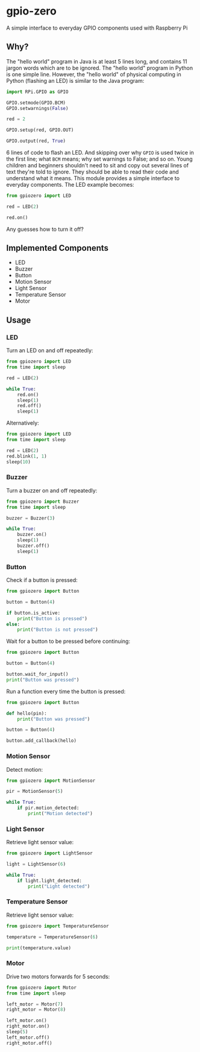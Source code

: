 # gpio-zero

A simple interface to everyday GPIO components used with Raspberry Pi

## Why?

The "hello world" program in Java is at least 5 lines long, and contains 11
jargon words which are to be ignored. The "hello world" program in Python is
one simple line. However, the "hello world" of physical computing in Python
(flashing an LED) is similar to the Java program:

```python
import RPi.GPIO as GPIO

GPIO.setmode(GPIO.BCM)
GPIO.setwarnings(False)

red = 2

GPIO.setup(red, GPIO.OUT)

GPIO.output(red, True)
```

6 lines of code to flash an LED. And skipping over why `GPIO` is used twice in
the first line; what `BCM` means; why set warnings to False; and so on. Young
children and beginners shouldn't need to sit and copy out several lines of text
they're told to ignore. They should be able to read their code and understand
what it means. This module provides a simple interface to everyday components.
The LED example becomes:

```python
from gpiozero import LED

red = LED(2)

red.on()
```

Any guesses how to turn it off?

## Implemented Components

- LED
- Buzzer
- Button
- Motion Sensor
- Light Sensor
- Temperature Sensor
- Motor

## Usage

### LED

Turn an LED on and off repeatedly:

```python
from gpiozero import LED
from time import sleep

red = LED(2)

while True:
    red.on()
    sleep(1)
    red.off()
    sleep(1)
```

Alternatively:

```python
from gpiozero import LED
from time import sleep

red = LED(2)
red.blink(1, 1)
sleep(10)
```

### Buzzer

Turn a buzzer on and off repeatedly:

```python
from gpiozero import Buzzer
from time import sleep

buzzer = Buzzer(3)

while True:
    buzzer.on()
    sleep(1)
    buzzer.off()
    sleep(1)
```

### Button

Check if a button is pressed:

```python
from gpiozero import Button

button = Button(4)

if button.is_active:
    print("Button is pressed")
else:
    print("Button is not pressed")
```

Wait for a button to be pressed before continuing:

```python
from gpiozero import Button

button = Button(4)

button.wait_for_input()
print("Button was pressed")
```

Run a function every time the button is pressed:

```python
from gpiozero import Button

def hello(pin):
    print("Button was pressed")

button = Button(4)

button.add_callback(hello)
```

### Motion Sensor

Detect motion:

```python
from gpiozero import MotionSensor

pir = MotionSensor(5)

while True:
    if pir.motion_detected:
        print("Motion detected")
```

### Light Sensor

Retrieve light sensor value:

```python
from gpiozero import LightSensor

light = LightSensor(6)

while True:
    if light.light_detected:
        print("Light detected")
```

### Temperature Sensor

Retrieve light sensor value:

```python
from gpiozero import TemperatureSensor

temperature = TemperatureSensor(6)

print(temperature.value)
```

### Motor

Drive two motors forwards for 5 seconds:

```python
from gpiozero import Motor
from time import sleep

left_motor = Motor(7)
right_motor = Motor(8)

left_motor.on()
right_motor.on()
sleep(5)
left_motor.off()
right_motor.off()
```
